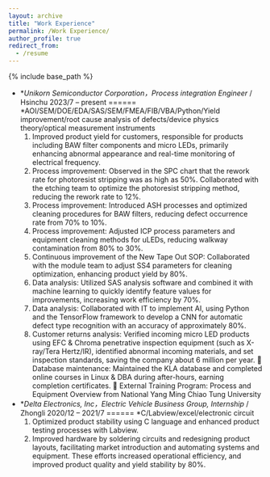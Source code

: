 ```yaml
---
layout: archive
title: "Work Experience"
permalink: /Work Experience/
author_profile: true
redirect_from:
  - /resume
---
```


{% include base_path %}
* **Unikorn Semiconductor Corporation，Process integration Engineer* / Hsinchu  2023/7 – present
======
*AOI/SEM/DOE/EDA/SAS/SEM/FMEA/FIB/VBA/Python/Yield improvement/root cause analysis of defects/device physics theory/optical measurement instruments
  1.	Improved product yield for customers, responsible for products including BAW filter components and micro LEDs, primarily enhancing abnormal appearance and real-time monitoring of electrical frequency. 
  2.	Process improvement: Observed in the SPC chart that the rework rate for photoresist stripping was as high as 50%. Collaborated with the etching team to optimize the photoresist stripping method, reducing the rework rate to 12%.
  3.	Process improvement: Introduced ASH processes and optimized cleaning procedures for BAW filters, reducing defect occurrence rate from 70% to 10%.
  4.	Process improvement: Adjusted ICP process parameters and equipment cleaning methods for uLEDs, reducing walkway contamination from 80% to 30%.
  5.	Continuous improvement of the New Tape Out SOP: Collaborated with the module team to adjust SS4 parameters for cleaning optimization, enhancing product yield by 80%.
  6.	Data analysis: Utilized SAS analysis software and combined it with machine learning to quickly identify feature values for improvements, increasing work efficiency by 70%.
  7.	Data analysis: Collaborated with IT to implement AI, using Python and the TensorFlow framework to develop a CNN for automatic defect type recognition with an accuracy of approximately 80%.
  8.	Customer returns analysis: Verified incoming micro LED products using EFC & Chroma penetrative inspection equipment (such as X-ray/Tera Hertz/IR), identified abnormal incoming materials, and set inspection standards, saving the company about 6 million per year.
	Database maintenance: Maintained the KLA database and completed online courses in Linux & DBA during after-hours, earning completion certificates.
	External Training Program: Process and Equipment Overview from National Yang Ming Chiao Tung University
* **Delta Electronics, Inc，Electric Vehicle Business Group, Internship* / Zhongli  2020/12 – 2021/7
======
*C/Labview/excel/electronic circuit
  1.	Optimized product stability using C language and enhanced product testing processes with Labview. 
  2.	Improved hardware by soldering circuits and redesigning product layouts, facilitating market introduction and automating systems and equipment. These efforts increased operational efficiency, and improved product quality and yield stability by 80%.
